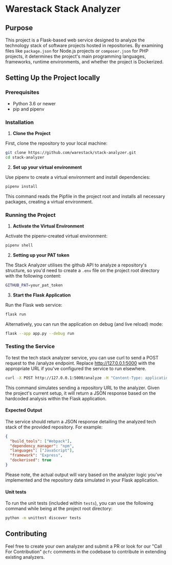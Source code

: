 # Warestack Stack Analyzer

## Purpose

This project is a Flask-based web service designed to analyze the technology stack of software projects hosted in repositories. By examining files like `package.json` for Node.js projects or `composer.json` for PHP projects, it determines the project's main programming languages, frameworks, runtime environments, and whether the project is Dockerized.

## Setting Up the Project locally

### Prerequisites

- Python 3.6 or newer
- pip and pipenv

### Installation

1. **Clone the Project**

First, clone the repository to your local machine:

```bash
git clone https://github.com/warestack/stack-analyzer.git
cd stack-analyzer
```

2. **Set up your virtual environment**

Use pipenv to create a virtual environment and install dependencies:

```bash
pipenv install
```

This command reads the Pipfile in the project root and installs all necessary packages, creating a virtual environment.

### Running the Project

1. **Activate the Virtual Environment**

Activate the pipenv-created virtual environment:

```bash
pipenv shell
```

2. **Setting up your PAT token**

The Stack Analyzer utilises the github API to analyze a repository's structure, so you'd need to create a `.env` file on the project root directory with the following content:

```bash
GITHUB_PAT=your_pat_token
```

3. **Start the Flask Application**

Run the Flask web service:

```bash
flask run
```

Alternatively, you can run the application on debug (and live reload) mode:

```bash
flask --app app.py --debug run
```

### Testing the Service

To test the tech stack analyzer service, you can use curl to send a POST request to the /analyze endpoint. Replace http://127.0.0.1:5000 with the appropriate URL if you've configured the service to run elsewhere.

```bash
curl -X POST http://127.0.0.1:5000/analyze -H "Content-Type: application/json" -d "{\"repo_url\":\"https://github.com/example/repo\"}"
```

This command simulates sending a repository URL to the analyzer. Given the project's current setup, it will return a JSON response based on the hardcoded analysis within the Flask application.

#### Expected Output

The service should return a JSON response detailing the analyzed tech stack of the provided repository. For example:

```json
{
  "build_tools": ["Webpack"],
  "dependency_manager": "npm",
  "languages": ["JavaScript"],
  "framework": "Express",
  "dockerised": true
}
```

Please note, the actual output will vary based on the analyzer logic you've implemented and the repository data simulated in your Flask application.

#### Unit tests

To run the unit tests (included within `tests`), you can use the following command while being at the project root directory:

```bash
python -m unittest discover tests
```

## Contributing

Feel free to create your own analyzer and submit a PR or look for our "Call For Contribution" `@cfc` comments in the codebase to contribute in extending existing analyzers.
